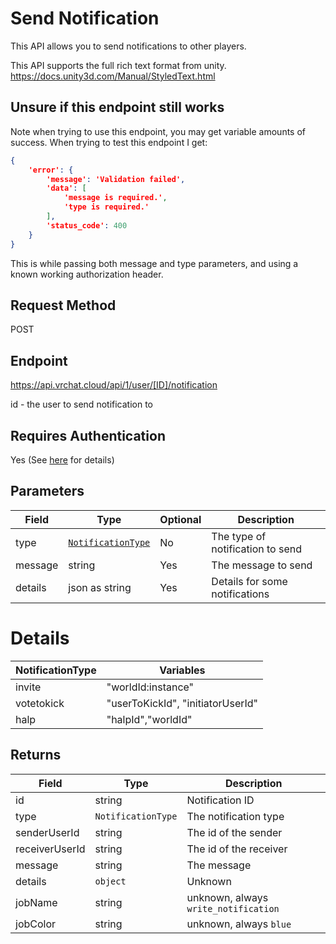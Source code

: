 # Send Notification

This API allows you to send notifications to other players.

This API supports the full rich text format from unity.
https://docs.unity3d.com/Manual/StyledText.html

## Unsure if this endpoint still works

Note when trying to use this endpoint, you may get variable amounts of success. When trying to test this endpoint I get:

```json
{
    'error': {
        'message': 'Validation failed',
        'data': [
            'message is required.',
            'type is required.'
        ],
        'status_code': 400
    }
}
```

This is while passing both message and type parameters, and using a known working authorization header.

## Request Method
POST

## Endpoint
https://api.vrchat.cloud/api/1/user/[ID]/notification

id - the user to send notification to

## Requires Authentication
Yes (See [here](Authorization.md) for details)

## Parameters

Field | Type | Optional | Description
------|------|----------|------------
type | [`NotificationType`]("Objects/Notification.md?id=notification") | No | The type of notification to send
message | string | Yes | The message to send
details | json as string | Yes | Details for some notifications

# Details

NotificationType | Variables
-----------------|----------
invite | "worldId:instance"
votetokick | "userToKickId", "initiatorUserId"
halp | "halpId","worldId"

## Returns

Field | Type | Description
------|------|------------
id | string | Notification ID
type | `NotificationType` | The notification type
senderUserId | string | The id of the sender
receiverUserId | string | The id of the receiver
message | string | The message
details | `object` | Unknown
jobName | string | unknown, always `write_notification`
jobColor | string | unknown, always `blue`
